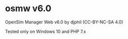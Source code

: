 # osmw v6.0
OpenSim Manager Web v6.0 by djphil (CC-BY-NC-SA 4.0)

Tested only on Windows 10 and PHP 7.x
